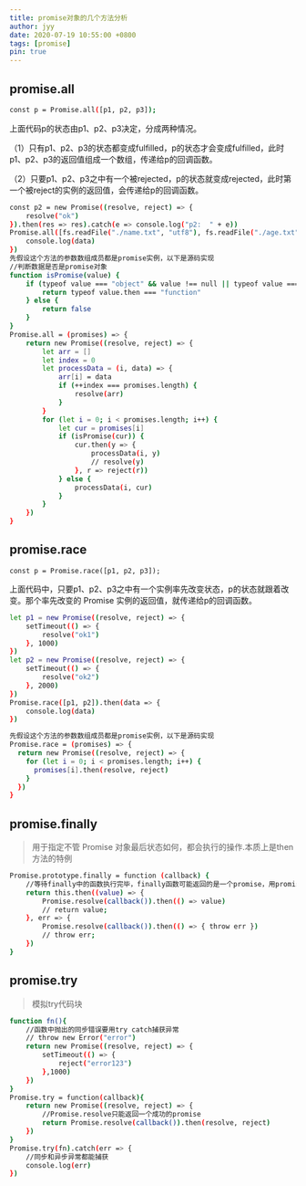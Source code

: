```yaml
---
title: promise对象的几个方法分析
author: jyy
date: 2020-07-19 10:55:00 +0800
tags: [promise]
pin: true
---
```



## promise.all

```sh
const p = Promise.all([p1, p2, p3]);
``` 

上面代码p的状态由p1、p2、p3决定，分成两种情况。

（1）只有p1、p2、p3的状态都变成fulfilled，p的状态才会变成fulfilled，此时p1、p2、p3的返回值组成一个数组，传递给p的回调函数。

（2）只要p1、p2、p3之中有一个被rejected，p的状态就变成rejected，此时第一个被reject的实例的返回值，会传递给p的回调函数。

```sh
const p2 = new Promise((resolve, reject) => {
    resolve("ok")
}).then(res => res).catch(e => console.log("p2:  " + e))
Promise.all([fs.readFile("./name.txt", "utf8"), fs.readFile("./age.txt", "utf8"), 1, p2]).then(data => {
    console.log(data)
})
先假设这个方法的参数数组成员都是promise实例，以下是源码实现
//判断数据是否是promise对象
function isPromise(value) {
    if (typeof value === "object" && value !== null || typeof value === "function") {
        return typeof value.then === "function"
    } else {
        return false
    }
}
Promise.all = (promises) => {
    return new Promise((resolve, reject) => {
        let arr = []
        let index = 0
        let processData = (i, data) => {
            arr[i] = data
            if (++index === promises.length) {
                resolve(arr)
            }
        }
        for (let i = 0; i < promises.length; i++) {
            let cur = promises[i]
            if (isPromise(cur)) {
                cur.then(y => {
                    processData(i, y)
                    // resolve(y)
                }, r => reject(r))
            } else {
                processData(i, cur)
            }
        }
    })
}
```

## promise.race

```
const p = Promise.race([p1, p2, p3]);
```
上面代码中，只要p1、p2、p3之中有一个实例率先改变状态，p的状态就跟着改变。那个率先改变的 Promise 实例的返回值，就传递给p的回调函数。

```sh
let p1 = new Promise((resolve, reject) => {
    setTimeout(() => {
        resolve("ok1")
    }, 1000)
})
let p2 = new Promise((resolve, reject) => {
    setTimeout(() => {
        resolve("ok2")
    }, 2000)
})
Promise.race([p1, p2]).then(data => {
    console.log(data)
})

先假设这个方法的参数数组成员都是promise实例，以下是源码实现
Promise.race = (promises) => {
  return new Promise((resolve, reject) => {
    for (let i = 0; i < promises.length; i++) {
      promises[i].then(resolve, reject)
    }
  })
}
```

## promise.finally

>用于指定不管 Promise 对象最后状态如何，都会执行的操作.本质上是then方法的特例
```sh
Promise.prototype.finally = function (callback) {
    //等待finally中的函数执行完毕，finally函数可能返回的是一个promise，用promise.resolve等待返回的promise执行完
    return this.then((value) => {
        Promise.resolve(callback()).then(() => value)
        // return value;
    }, err => {
        Promise.resolve(callback()).then(() => { throw err })
        // throw err;
    })
}
```

## promise.try

> 模拟try代码块

```sh
function fn(){
    //函数中抛出的同步错误要用try catch捕获异常
    // throw new Error("error")
    return new Promise((resolve, reject) => {
        setTimeout(() => {
            reject("error123")
        },1000)
    })
}
Promise.try = function(callback){
    return new Promise((resolve, reject) => {
        //Promise.resolve只能返回一个成功的promise
        return Promise.resolve(callback()).then(resolve, reject)
    })
}
Promise.try(fn).catch(err => {
    //同步和异步异常都能捕获
    console.log(err)
})
```








